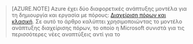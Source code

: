 > [AZURE.NOTE] Azure έχει δύο διαφορετικές ανάπτυξης μοντέλα για τη δημιουργία και εργασία με πόρους: [Διαχείριση πόρων και κλασική](../articles/resource-manager-deployment-model.md).  Σε αυτό το άρθρο καλύπτει χρησιμοποιώντας το μοντέλο ανάπτυξης διαχείρισης πόρων, το οποίο η Microsoft συνιστά για τις περισσότερες νέες αναπτύξεις αντί για το